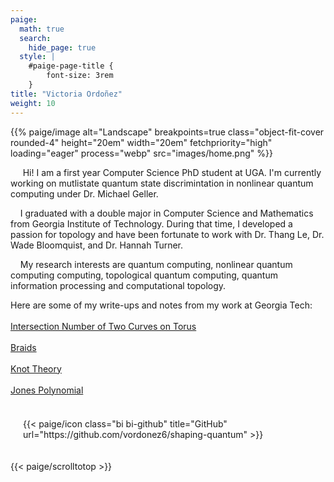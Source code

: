 ```yaml
---
paige:
  math: true
  search:
    hide_page: true
  style: |
    #paige-page-title {
        font-size: 3rem
    }
title: "Victoria Ordoñez"
weight: 10
---
```

<div class="centered_image">
{{% paige/image alt="Landscape" breakpoints=true class="object-fit-cover rounded-4" height="20em" width="20em" fetchpriority="high"  loading="eager" process="webp" src="images/home.png" %}}
</div>
</div>


<div class="container-fluid" >
    <div class="justify-content-center row" >
        <div class="col col-auto col-lg-7 px-0" >
          <p class="lead text-center" >
          <div class="rounded-fluid-container">
            <p>
            &nbsp;&nbsp;&nbsp;&nbsp; Hi! I am a first year Computer Science PhD student at UGA. I'm currently working on mutlistate quantum state discrimintation in nonlinear quantum computing under Dr. Michael Geller.
            </p>
            <p>
             &nbsp;&nbsp;&nbsp;&nbsp;I graduated with a double major in Computer Science and Mathematics from Georgia Institute of Technology. During that time, I developed a passion for topology and have been fortunate to work with Dr. Thang Le, Dr. Wade Bloomquist, and  Dr. Hannah Turner.
            </p>
            <p>
            &nbsp;&nbsp;&nbsp;&nbsp;My research interests are quantum computing, nonlinear quantum computing computing, topological quantum computing, quantum information processing and computational topology.
            </p>
            Here are some of my write-ups and notes from my work at Georgia Tech: 
            <br></br>
            <a href="/shaping-quantum/torus/">
              Intersection Number of Two Curves on Torus 
            </a>
            <br></br>
            <a href="/shaping-quantum/braids/">
              Braids 
            </a>
            <br></br>
            <a href="/shaping-quantum/knots/">
              Knot Theory 
            </a>
            <br></br>
            <a href="/shaping-quantum/jones-polynomial/">
              Jones Polynomial
            </a>
            <br></br>   
          </div>
        </div>
    </div>
</div>
 

<div class="column-gap-3 d-flex display-6 justify-content-center mb-3" style="padding: 20px">
    {{< paige/icon class="bi bi-github" title="GitHub" url="https://github.com/vordonez6/shaping-quantum" >}}
</div>

{{< paige/scrolltotop >}}
